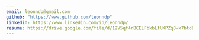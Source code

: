 ```yaml
---
email: leonndp@gmail.com
github: "https://www.github.com/leonndp"
linkedin: https://www.linkedin.com/in/leonndp/
resume: https://drive.google.com/file/d/12V5qf4rBCELFbkbLfUKPZq8-k7btdEIu/view?usp=sharing
---
```

